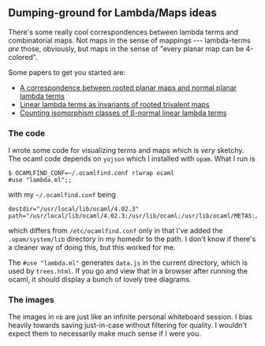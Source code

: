 ## Dumping-ground for Lambda/Maps ideas

There's some really cool correspondences between lambda terms and combinatorial maps. Not maps in the sense of mappings --- lambda-terms *are* those, obviously, but maps in the sense of "every planar map can be 4-colored".

Some papers to get you started are:
* [A correspondence between rooted planar maps and normal planar lambda terms](http://arxiv.org/abs/1408.5028)
* [Linear lambda terms as invariants of rooted trivalent maps](http://arxiv.org/abs/1512.06751)
* [Counting isomorphism classes of β-normal linear lambda terms](http://arxiv.org/abs/1509.07596)

### The code

I wrote some code for visualizing terms and maps which is *very* sketchy. The ocaml code depends on `yojson` which I installed with `opam`. What I run is
```
$ OCAMLFIND_CONF=~/.ocamlfind.conf rlwrap ocaml
#use "lambda.ml";;
```
with my `~/.ocamlfind.conf` being
```
destdir="/usr/local/lib/ocaml/4.02.3"
path="/usr/local/lib/ocaml/4.02.3:/usr/lib/ocaml:/usr/lib/ocaml/METAS:/home/jcreed/.opam/system/lib"
```
which differs from `/etc/ocamlfind.conf` only in that I've added the `.opam/system/lib` directory in my homedir to the path. I don't know if there's a cleaner way of doing this, but this worked for me.

The `#use "lambda.ml"` generates `data.js` in the current directory, which is used by `trees.html`. If you go and view that in a browser after running the ocaml, it should display a bunch of lovely tree diagrams.

### The images

The images in `nb` are just like an infinite personal whiteboard session. I bias heavily towards saving just-in-case without filtering for quality. I wouldn't expect them to necessarily make much sense if I were you.
